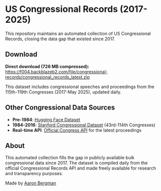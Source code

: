 # US Congressional Records (2017-2025)

This repository maintains an automated collection of US Congressional Records, closing the data gap that existed since 2017.

## Download

**Direct download (726 MB compressed):**  
https://f004.backblazeb2.com/file/congressional-records/congressional_records_latest.zip

This dataset includes congressional speeches and proceedings from the 115th-119th Congresses (2017-May 2025), updated daily.

## Other Congressional Data Sources

- **Pre-1984**: [Hugging Face Dataset](https://huggingface.co/datasets/Eugleo/us-congressional-speeches)
- **1984-2016**: [Stanford Congressional Dataset](https://data.stanford.edu/congress_text) (43rd-114th Congresses)
- **Real-time API**: [Official Congress API](https://api.congress.gov/) for the latest proceedings

## About

This automated collection fills the gap in publicly available bulk congressional data since 2017. The dataset is compiled daily from the official Congressional Records API and made freely available for research and transparency purposes.

Made by [Aaron Bergman](https://aaronbergman.neocities.org/)